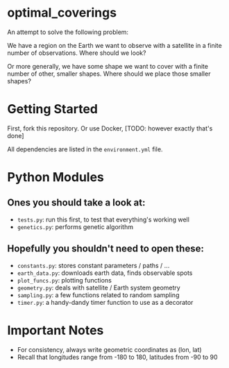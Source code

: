 # optimal_coverings

An attempt to solve the following problem:

We have a region on the Earth we want to observe with a satellite in a finite
number of observations. Where should we look?

Or more generally, we have some shape we want to cover with a finite number of
other, smaller shapes. Where should we place those smaller shapes?

# Getting Started

First, fork this repository. Or use Docker, [TODO: however exactly that's done]

All dependencies are listed in the `environment.yml` file.

# Python Modules

## Ones you should take a look at:

- `tests.py`: run this first, to test that everything's working well
- `genetics.py`: performs genetic algorithm

## Hopefully you shouldn't need to open these:

- `constants.py`: stores constant parameters / paths / ...
- `earth_data.py`: downloads earth data, finds observable spots
- `plot_funcs.py`: plotting functions
- `geometry.py`: deals with satellite / Earth system geometry
- `sampling.py`: a few functions related to random sampling
- `timer.py`: a handy-dandy timer function to use as a decorator

# Important Notes

- For consistency, always write geometric coordinates as (lon, lat)
- Recall that longitudes range from -180 to 180, latitudes from -90 to 90



